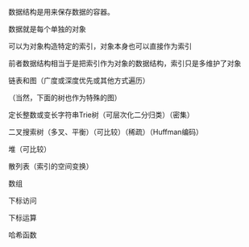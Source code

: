 数据结构是用来保存数据的容器。



数据就是每个单独的对象

可以为对象构造特定的索引，对象本身也可以直接作为索引

前者数据结构相当于是把索引作为对象的数据结构，索引只是多维护了对象



链表和图（广度或深度优先或其他方式遍历）

（当然，下面的树也作为特殊的图）

定长整数或变长字符串Trie树（可层次化二分归类）（密集）

二叉搜索树（多叉、平衡）（可比较）（稀疏）（Huffman编码）

堆（可比较）

散列表（索引的空间变换）





数组

下标访问

下标运算



哈希函数





